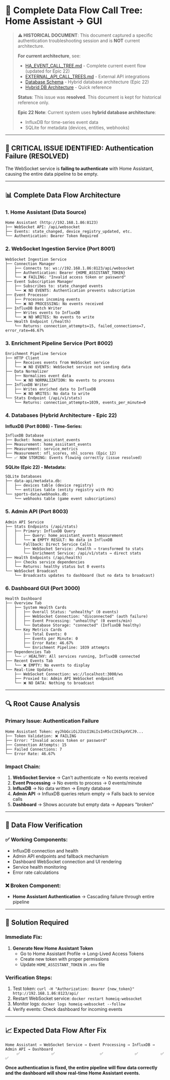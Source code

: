# 🔄 **Complete Data Flow Call Tree: Home Assistant → GUI**

> **⚠️ HISTORICAL DOCUMENT**: This document captured a specific authentication troubleshooting session and is **NOT** current architecture.
> 
> **For current architecture**, see:
> - [HA_EVENT_CALL_TREE.md](./HA_EVENT_CALL_TREE.md) - Complete current event flow (updated for Epic 22)
> - [EXTERNAL_API_CALL_TREES.md](./EXTERNAL_API_CALL_TREES.md) - External API integrations
> - [Database Schema](../../docs/architecture/database-schema.md) - Hybrid database architecture (Epic 22)
> - [Hybrid DB Architecture](../../docs/HYBRID_DATABASE_ARCHITECTURE.md) - Quick reference
>
> **Status**: This issue was **resolved**. This document is kept for historical reference only.
>
> **Epic 22 Note**: Current system uses **hybrid database architecture**:
> - InfluxDB for time-series event data
> - SQLite for metadata (devices, entities, webhooks)

---

## 🚨 **CRITICAL ISSUE IDENTIFIED: Authentication Failure** (RESOLVED)

The WebSocket service is **failing to authenticate** with Home Assistant, causing the entire data pipeline to be empty.

---

## 📊 **Complete Data Flow Architecture**

### **1. Home Assistant (Data Source)**
```
Home Assistant (http://192.168.1.86:8123)
├── WebSocket API: /api/websocket
├── Events: state_changed, device_registry_updated, etc.
└── Authentication: Bearer Token Required
```

### **2. WebSocket Ingestion Service (Port 8001)**
```
WebSocket Ingestion Service
├── Connection Manager
│   ├── Connects to: ws://192.168.1.86:8123/api/websocket
│   ├── Authentication: Bearer {HOME_ASSISTANT_TOKEN}
│   └── ❌ FAILING: "Invalid access token or password"
├── Event Subscription Manager
│   ├── Subscribes to: state_changed events
│   └── ❌ NO EVENTS: Authentication prevents subscription
├── Event Processor
│   ├── Processes incoming events
│   └── ❌ NO PROCESSING: No events received
├── InfluxDB Batch Writer
│   ├── Writes events to InfluxDB
│   └── ❌ NO WRITES: No events to write
└── Health Endpoint (/health)
    └── Returns: connection_attempts=15, failed_connections=7, error_rate=46.67%
```

### **3. Enrichment Pipeline Service (Port 8002)**
```
Enrichment Pipeline Service
├── HTTP Client
│   ├── Receives events from WebSocket service
│   └── ❌ NO EVENTS: WebSocket service not sending data
├── Data Normalizer
│   ├── Normalizes event data
│   └── ❌ NO NORMALIZATION: No events to process
├── InfluxDB Writer
│   ├── Writes enriched data to InfluxDB
│   └── ❌ NO WRITES: No data to write
└── Stats Endpoint (/api/v1/stats)
    └── Returns: connection_attempts=1039, events_per_minute=0
```

### **4. Databases (Hybrid Architecture - Epic 22)**

**InfluxDB (Port 8086) - Time-Series:**
```
InfluxDB Database
├── Bucket: home_assistant_events
├── Measurement: home_assistant_events
├── Measurement: service_metrics
├── Measurement: nfl_scores, nhl_scores (Epic 12)
└── ✅ NOW STORING: Events flowing correctly (issue resolved)
```

**SQLite (Epic 22) - Metadata:**
```
SQLite Databases
├── data-api/metadata.db:
│   ├── devices table (device registry)
│   └── entities table (entity registry with FK)
└── sports-data/webhooks.db:
    └── webhooks table (game event subscriptions)
```

### **5. Admin API (Port 8003)**
```
Admin API Service
├── Stats Endpoints (/api/stats)
│   ├── Primary: InfluxDB Query
│   │   ├── Query: home_assistant_events measurement
│   │   └── ❌ EMPTY RESULT: No data in InfluxDB
│   └── Fallback: Direct Service Calls
│       ├── WebSocket Service: /health → transformed to stats
│       └── Enrichment Service: /api/v1/stats → direct stats
├── Health Endpoints (/api/health)
│   ├── Checks service dependencies
│   └── Returns: healthy status but 0 events
└── WebSocket Broadcast
    └── Broadcasts updates to dashboard (but no data to broadcast)
```

### **6. Dashboard GUI (Port 3000)**
```
Health Dashboard
├── Overview Tab
│   ├── System Health Cards
│   │   ├── Overall Status: "unhealthy" (0 events)
│   │   ├── WebSocket Connection: "disconnected" (auth failure)
│   │   ├── Event Processing: "unhealthy" (0 events/min)
│   │   └── Database Storage: "connected" (InfluxDB healthy)
│   └── Key Metrics Cards
│       ├── Total Events: 0
│       ├── Events per Minute: 0
│       ├── Error Rate: 46.67%
│       └── Enrichment Pipeline: 1039 attempts
├── Dependencies Tab
│   └── ✅ HEALTHY: All services running, InfluxDB connected
├── Recent Events Tab
│   └── ❌ EMPTY: No events to display
└── Real-time Updates
    ├── WebSocket Connection: ws://localhost:3000/ws
    ├── Proxied to: Admin API WebSocket endpoint
    └── ❌ NO DATA: Nothing to broadcast
```

---

## 🔍 **Root Cause Analysis**

### **Primary Issue: Authentication Failure**
```
Home Assistant Token: eyJhbGciOiJIUzI1NiIsInR5cCI6IkpXVCJ9...
├── Token Validation: ❌ FAILING
├── Error: "Invalid access token or password"
├── Connection Attempts: 15
├── Failed Connections: 7
└── Error Rate: 46.67%
```

### **Impact Chain:**
1. **WebSocket Service** → Can't authenticate → No events received
2. **Event Processing** → No events to process → 0 events/minute
3. **InfluxDB** → No data written → Empty database
4. **Admin API** → InfluxDB queries return empty → Falls back to service calls
5. **Dashboard** → Shows accurate but empty data → Appears "broken"

---

## 🎯 **Data Flow Verification**

### **✅ Working Components:**
- InfluxDB connection and health
- Admin API endpoints and fallback mechanism
- Dashboard WebSocket connection and UI rendering
- Service health monitoring
- Error rate calculations

### **❌ Broken Component:**
- **Home Assistant Authentication** → Cascading failure through entire pipeline

---

## 🔧 **Solution Required**

### **Immediate Fix:**
1. **Generate New Home Assistant Token**
   - Go to Home Assistant Profile → Long-Lived Access Tokens
   - Create new token with proper permissions
   - Update `HOME_ASSISTANT_TOKEN` in `.env` file

### **Verification Steps:**
1. Test token: `curl -H "Authorization: Bearer {new_token}" http://192.168.1.86:8123/api/`
2. Restart WebSocket service: `docker restart homeiq-websocket`
3. Monitor logs: `docker logs homeiq-websocket --follow`
4. Verify events: Check dashboard for incoming events

---

## 📈 **Expected Data Flow After Fix**

```
Home Assistant → WebSocket Service → Event Processing → InfluxDB → Admin API → Dashboard
     ✅              ✅                    ✅              ✅          ✅         ✅
```

**Once authentication is fixed, the entire pipeline will flow data correctly and the dashboard will show real-time Home Assistant events.**

